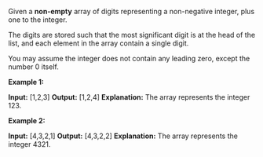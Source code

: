 
Given a  **non-empty**  array of digits representing a non-negative integer, plus one to the integer.

The digits are stored such that the most significant digit is at the head of the list, and each element in the array contain a single digit.

You may assume the integer does not contain any leading zero, except the number 0 itself.

**Example 1:**

**Input:** [1,2,3]
**Output:** [1,2,4]
**Explanation:** The array represents the integer 123.

**Example 2:**

**Input:** [4,3,2,1]
**Output:** [4,3,2,2]
**Explanation:** The array represents the integer 4321.

